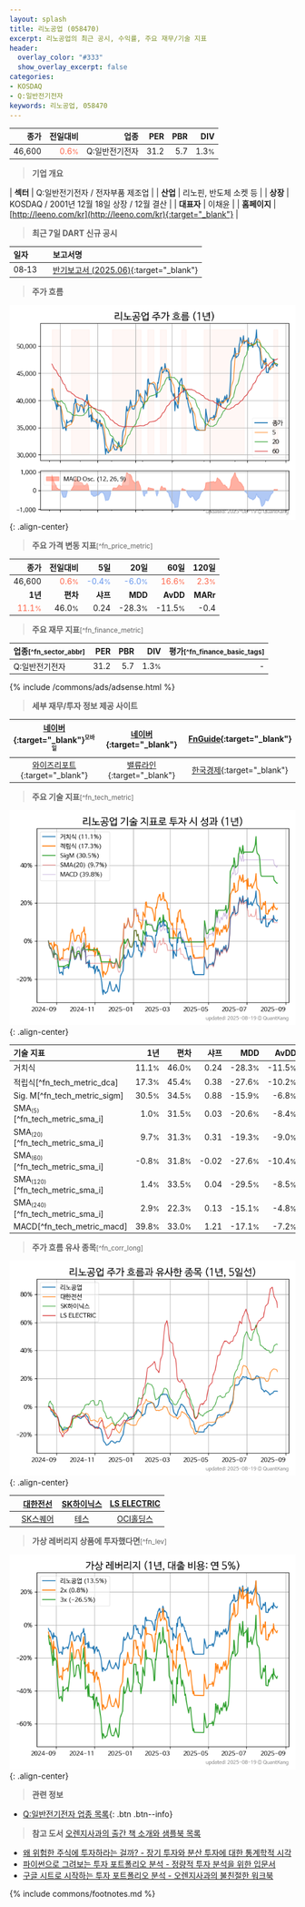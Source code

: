 ```yaml
---
layout: splash
title: 리노공업 (058470)
excerpt: 리노공업의 최근 공시, 수익률, 주요 재무/기술 지표
header:
  overlay_color: "#333"
  show_overlay_excerpt: false
categories:
- KOSDAQ
- Q:일반전기전자
keywords: 리노공업, 058470
---
```


| **종가** | **전일대비** | **업종** | **PER** | **PBR** | **DIV** |
| -------: | -----------: | -------: | ------: | ------: | ------: |
| 46,600 | <span style="color: tomato">0.6<small>%</small></span> | Q:일반전기전자 | 31.2 | 5.7 | 1.3<small>%</small> |

<!-- more -->


> **기업 개요**<a id="company"></a>

| <span style="white-space:nowrap;">**섹터**</span> | Q:일반전기전자 / 전자부품 제조업 |
| <span style="white-space:nowrap;">**산업**</span> | 리노핀, 반도체 소켓 등 |
| <span style="white-space:nowrap;">**상장**</span> | KOSDAQ / 2001년 12월 18일 상장 / 12월 결산 |
| <span style="white-space:nowrap;">**대표자**</span> | 이채윤 |
| <span style="white-space:nowrap;">**홈페이지**</span> | [http://leeno.com/kr](http://leeno.com/kr){:target="_blank"} |


> **최근 7일 DART 신규 공시**<a id="dart"></a>

| **일자** |      | **보고서명** |
| :------- | :--- | :----------- |
| 08&#x2011;13 | | [반기보고서 (2025.06)](https://dart.fss.or.kr/dsaf001/main.do?rcpNo=20250813000235){:target="_blank"} |


> **주가 흐름**<a id="price"></a>

![058470](/stock/images/058470.png){: .align-center}


> **주요 가격 변동 지표**<small>[^fn_price_metric]</small>

| **종가** | **전일대비** | **5일** | **20일** | **60일** | **120일** |
| -------: | -----------: | ------: | -------: | -------: | --------: |
| 46,600 | <span style="color: tomato">0.6<small>%</small></span> | <span style="color: cornflowerblue">-0.4<small>%</small></span> | <span style="color: cornflowerblue">-6.0<small>%</small></span> | <span style="color: tomato">16.6<small>%</small></span> | <span style="color: tomato">2.3<small>%</small></span> |
| **1년** | **편차** | **샤프** | **MDD** | **AvDD** | **MARr** |
| <span style="color: tomato">11.1<small>%</small></span> | 46.0<small>%</small> | 0.24 | -28.3<small>%</small> | -11.5<small>%</small> | -0.4 |


> **주요 재무 지표**<small>[^fn_finance_metric]</small>

| **업종**<small>[^fn_sector_abbr]</small> | **PER** | **PBR** | **DIV** | **평가**<small>[^fn_finance_basic_tags]</small> |
| :--------------------------------------- | ------: | ------: | ------: | ----------------------------------------------: |
| Q:일반전기전자 | 31.2 | 5.7 | 1.3<small>%</small> | - |



{% include /commons/ads/adsense.html %}

> **세부 재무/투자 정보 제공 사이트**

| [네이버](https://m.stock.naver.com/domestic/stock/058470/finance/summary){:target="_blank"}<sup><small>모바일</small></sup> | [네이버](https://finance.naver.com/item/coinfo.naver?code=058470){:target="_blank"} | [FnGuide](https://comp.fnguide.com/SVO2/ASP/SVD_Invest.asp?gicode=A058470&MenuYn=Y){:target="_blank"} |
| :---: | :---: | :---: |
| [와이즈리포트](https://comp.wisereport.co.kr/company/c1040001.aspx?cmp_cd=058470){:target="_blank"} | [밸류라인](https://www.valueline.co.kr/finance/summary/058470){:target="_blank"} | [한국경제](https://markets.hankyung.com/stock/058470/financial-summary){:target="_blank"} |


> **주요 기술 지표**<small>[^fn_tech_metric]</small>


![058470](/stock/images/058470_tech.png){: .align-center}

| **기술 지표** | **1년** | **편차** | **샤프** | **MDD** | **AvDD** |
| :------------ | ------: | -----------: | -------: | ------: | -------: |
| 거치식 | 11.1<small>%</small> | 46.0<small>%</small> | 0.24 | -28.3<small>%</small> | -11.5<small>%</small> |
| 적립식[^fn_tech_metric_dca] | 17.3<small>%</small> | 45.4<small>%</small> | 0.38 | -27.6<small>%</small> | -10.2<small>%</small> |
| Sig. M[^fn_tech_metric_sigm] | 30.5<small>%</small> | 34.5<small>%</small> | 0.88 | -15.9<small>%</small> | -6.8<small>%</small> |
| SMA<small><sub>(5)</sub></small>[^fn_tech_metric_sma_i] | 1.0<small>%</small> | 31.5<small>%</small> | 0.03 | -20.6<small>%</small> | -8.4<small>%</small> |
| SMA<small><sub>(20)</sub></small>[^fn_tech_metric_sma_i] | 9.7<small>%</small> | 31.3<small>%</small> | 0.31 | -19.3<small>%</small> | -9.0<small>%</small> |
| SMA<small><sub>(60)</sub></small>[^fn_tech_metric_sma_i] | -0.8<small>%</small> | 31.8<small>%</small> | -0.02 | -27.6<small>%</small> | -10.4<small>%</small> |
| SMA<small><sub>(120)</sub></small>[^fn_tech_metric_sma_i] | 1.4<small>%</small> | 33.5<small>%</small> | 0.04 | -29.5<small>%</small> | -8.5<small>%</small> |
| SMA<small><sub>(240)</sub></small>[^fn_tech_metric_sma_i] | 2.9<small>%</small> | 22.3<small>%</small> | 0.13 | -15.1<small>%</small> | -4.8<small>%</small> |
| MACD[^fn_tech_metric_macd] | 39.8<small>%</small> | 33.0<small>%</small> | 1.21 | -17.1<small>%</small> | -7.2<small>%</small> |


> **주가 흐름 유사 종목**<a id="corr"></a><small>[^fn_corr_long]</small>

![058470](/stock/images/058470_corr.png){: .align-center}

|       | [대한전선](/001440/) | [SK하이닉스](/000660/) | [LS ELECTRIC](/010120/) |
| :---: | :------------------------------------: | :------------------------------------: | :------------------------------------: |
|       | [SK스퀘어](/402340/) | [테스](/095610/) | [OCI홀딩스](/010060/) |


> **가상 레버리지 상품에 투자했다면**<a id="2x"></a><small>[^fn_lev]</small>

![058470](/stock/images/058470_2x.png){: .align-center}


> **관련 정보**

- [Q:일반전기전자 업종 목록](/stats/sector/kosdaq_업종_일반전기전자_종목/){: .btn .btn--info}

> **참고 도서** [오렌지사과의 출간 책 소개와 샘플북 목록](https://kongdori.tistory.com/691)

- [왜 위험한 주식에 투자하라는 걸까? - 장기 투자와 분산 투자에 대한 통계학적 시각](https://kongdori.tistory.com/421)
- [파이썬으로 그려보는 투자 포트폴리오 분석  - 정량적 투자 분석을 위한 입문서](https://kongdori.tistory.com/643)
- [구글 시트로 시작하는 투자 포트폴리오 분석 - 오렌지사과의 불친절한 워크북](https://kongdori.tistory.com/449)


{% include commons/footnotes.md %}